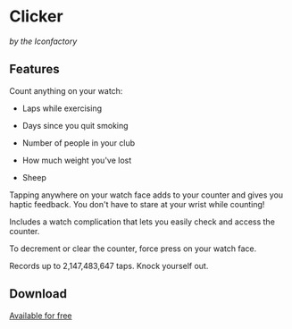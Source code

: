 # Clicker

_by the Iconfactory_

## Features

Count anything on your watch:

* Laps while exercising

* Days since you quit smoking

* Number of people in your club

* How much weight you've lost

* Sheep


Tapping anywhere on your watch face adds to your counter and gives you haptic feedback. You don't have to stare at your wrist while counting!


Includes a watch complication that lets you easily check and access the counter.


To decrement or clear the counter, force press on your watch face.


Records up to 2,147,483,647 taps. Knock yourself out.

## Download
[Available for free](https://apps.apple.com/app/clicker-count-anything/id1043951998)